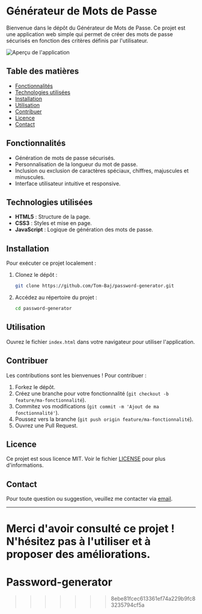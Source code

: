 # Générateur de Mots de Passe

Bienvenue dans le dépôt du Générateur de Mots de Passe. Ce projet est une application web simple qui permet de créer des mots de passe sécurisés en fonction des critères définis par l'utilisateur.

![Aperçu de l'application](https://tom-baj.github.io/password-generator/screenshot.png)

## Table des matières

- [Fonctionnalités](#fonctionnalités)
- [Technologies utilisées](#technologies-utilisées)
- [Installation](#installation)
- [Utilisation](#utilisation)
- [Contribuer](#contribuer)
- [Licence](#licence)
- [Contact](#contact)

## Fonctionnalités

- Génération de mots de passe sécurisés.
- Personnalisation de la longueur du mot de passe.
- Inclusion ou exclusion de caractères spéciaux, chiffres, majuscules et minuscules.
- Interface utilisateur intuitive et responsive.

## Technologies utilisées

- **HTML5** : Structure de la page.
- **CSS3** : Styles et mise en page.
- **JavaScript** : Logique de génération des mots de passe.

## Installation

Pour exécuter ce projet localement :

1. Clonez le dépôt :

   ```bash
   git clone https://github.com/Tom-Baj/password-generator.git
   ```

2. Accédez au répertoire du projet :

   ```bash
   cd password-generator
   ```

## Utilisation

Ouvrez le fichier `index.html` dans votre navigateur pour utiliser l'application.

## Contribuer

Les contributions sont les bienvenues ! Pour contribuer :

1. Forkez le dépôt.
2. Créez une branche pour votre fonctionnalité (`git checkout -b feature/ma-fonctionnalité`).
3. Commitez vos modifications (`git commit -m 'Ajout de ma fonctionnalité'`).
4. Poussez vers la branche (`git push origin feature/ma-fonctionnalité`).
5. Ouvrez une Pull Request.

## Licence

Ce projet est sous licence MIT. Voir le fichier [LICENSE](LICENSE) pour plus d'informations.

## Contact

Pour toute question ou suggestion, veuillez me contacter via [email](mailto:tom.baj@example.com).

---

Merci d'avoir consulté ce projet ! N'hésitez pas à l'utiliser et à proposer des améliorations.
=======
# Password-generator
>>>>>>> 8ebe81fcec613361ef74a229b9fc83235794cf5a
